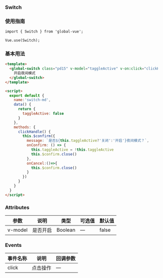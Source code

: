 ### Switch

### 使用指南
```html
import { Switch } from 'global-vue';

Vue.use(Switch);

```
### 基本用法
```html
<template>
  <global-switch class="pd15" v-model="taggleActive" v-on:click="clickHandle">
    开启夜间模式
  </global-switch>
</template>

<script>
  export default {
    name:'switch-md',
    data() {
      return {
        taggleActive: false
      }
    },
    methods: {
      clickHandle() {
        this.$confirm({
          message: `是否${this.taggleActive?'关闭':'开启'}夜间模式？`,
          onConfirm: () => {
            this.taggleActive = !this.taggleActive
            this.$confirm.close()
          },
          onCancel:()=>{
            this.$confirm.close()
          }
        })
      }
    }
  }
</script>
```
### Attributes

| 参数      | 说明    | 类型      | 可选值       | 默认值   |
|---------- |-------- |---------- |-------------  |-------- |
| v-model  | 是否开启    | Boolean   | — |  false |


### Events

| 事件名称      | 说明    | 回调参数      |
|---------- |-------- |---------- |
| click  | 点击操作    | — |
